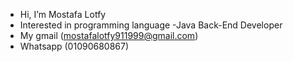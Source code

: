 - Hi, I’m Mostafa Lotfy
- Interested in programming language 
-Java Back-End Developer 
- My gmail (mostafalotfy911999@gmail.com)
- Whatsapp (01090680867)

<!---
MostafaLotfy91/MostafaLotfy91 is a ✨ special ✨ repository because its `README.md` (this file) appears on your GitHub profile.
You can click the Preview link to take a look at your changes.
--->
